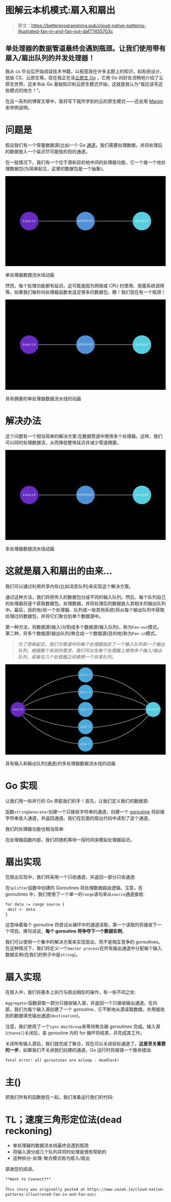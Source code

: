 # 图解云本机模式:扇入和扇出

> 原文：<https://betterprogramming.pub/cloud-native-patterns-illustrated-fan-in-and-fan-out-daf77455703c>

## 单处理器的数据管道最终会遇到瓶颈。让我们使用带有扇入/扇出队列的并发处理器！

我从 cs 毕业后开始阅读技术书籍，以拓宽我在许多主题上的知识，如系统设计、低级 CS、云原生等。现在我正在读[云原生 Go](https://www.oreilly.com/library/view/cloud-native-go/9781492076322/) ，它用 Go 的好处流畅地介绍了云原生世界。这本书从 Go 基础知识和云原生模式开始，这就是我认为“我应该写这些模式的地方！”。

在这一系列的博客文章中，我将写下我所学到的云的原生模式——还会用 [Manim](https://www.manim.community/) 来举例说明。

# 问题是

假设我们有一个常量数据源(比如一个 Go [通道](https://go.dev/tour/concurrency/2)，我们需要处理数据，并将处理后的数据放入一个延迟尽可能低的目的通道。

在一般情况下，我们有一个位于源和目的地中间的处理器功能，它一个接一个地处理数据包(为简单起见，这里的数据包是一个抽象)。

![](img/139da10e4523d62fa3aa7dd83ad0ead6.png)

单处理器数据流水线动画

然而，每个处理功能都有延迟。这可能是因为网络或 CPU 的使用、阻塞系统调用等。如果我们每秒向处理器函数发送足够多的数据包，瞧！我们现在有一个瓶颈！

![](img/e5db286c56120bdd3ee5559796b52531.png)

具有拥塞的单处理器数据流水线的动画

# 解决办法

这个问题有一个相当简单的解决方案:在数据管道中使用多个处理器。这样，我们可以同时处理数据流，从而降低整体延迟并减少管道拥塞。

![](img/44f3d39f8d3316483d3559db36e6d8bd.png)

多处理器数据流水线动画

# 这就是扇入和扇出的由来…

我们可以通过利用共享内存(比如消息队列)来实现这个解决方案。

通过这种方法，我们将把传入的数据包分成不同的输入队列。然后，每个队列自己的处理器将逐个获取数据包，处理数据，并将处理后的数据放入其相关的输出队列中。最后，目的地(另一个处理器、队列或一些其他系统)将从每个输出队列中获取处理过的数据包，并将它们聚合到单个数据源中。

第一种方法，将数据源(输入)分割成多个数据源(输入队列)，称为`Fan-out`模式。第二种，将多个数据源(输出队列)聚合成一个数据源(目的地)称为`Fan-in`模式。

> *为了简单起见，我们为管道中的每个处理器指定了一个输入队列和一个输出队列。根据整个系统的需求，我们可以在每个处理器上使用多个输入/输出队列，或者在几个处理器之间使用一个共享队列。*

![](img/9905a6e6387723495a3b17d46537bbcd.png)

具有输入和输出队列(通道)的多处理器数据流水线的动画

# Go 实现

让我们用一些并行的 Go 弄脏我们的手！首先，让我们定义我们的数据源:

函数`stringGenerator`创建一个只接收字符串的通道，创建一个 [goroutine](https://go.dev/tour/concurrency/1) 将前缀字符串放入通道，并返回通道。我们在后面的扇出代码中读到了这个通道。

我们的处理器功能也相当简单:

在处理器函数内部，我们将随机等待一段时间来模拟处理器延迟。

# 扇出实现

在扇出实现中，我们将采用一个只收通道，并返回一部分只收通道:

在`Splitter`函数中创建的 Goroutines 将处理数据路由逻辑。注意，在 goroutines 中，我们使用了一个单一的`range`语句来从`source`通道接收:

```
for data := range source {
 dest <- data
}
```

这意味着每个 goroutine 将尝试从循环中的通道读取，第一个读取的将接收下一个项目。换句话说，**每个 goroutine 将争夺下一个数据实例**。

我们可以使用一个集中的解决方案来实现扇出，而不是相互竞争的 goroutines。在这种情况下，我们将定义一个`master process`在所有输出通道中分配每个输入数据实例(在我们的例子中是`string`)。

# 扇入实现

在扇入中，我们将基本上执行与扇出相反的操作，有一些不同之处:

`Aggregator`函数获取一部分只接收输入源，并返回一个只接收输出通道。在内部，我们为每个输入源创建了一个 goroutine，它不断地从源读取数据，并用接收到的数据填充输出通道(`destination`)。

注意，我们使用了一个`sync.WaitGroup`来等待聚合器 goroutines 完成。输入源(`channel`)关闭后，各 goroutine 内的 for 循环将结束，并完成其工作。

关闭所有输入源后，我们就完成了聚合，现在可以关闭目标通道了。**这是至关重要的一步**，如果我们不关闭我们创建的通道，Go 运行时将报错一个致命错误:

```
fatal error: all goroutines are asleep - deadlock!
```

# 主()

把我们所有的函数放在一起，我们准备运行我们的代码:

# TL；速度三角形定位法(dead reckoning)

*   单处理器的数据流水线最终会遇到瓶颈
*   将输入源分成几个队列并同时处理是很有帮助的
*   这种拆分-处理-聚合模式称为扇入/扇出

感谢您的阅读。

```
**Want to Connect?**

This story was originally posted at https://www.sazak.io/cloud-native-patterns-illustrated-fan-in-and-fan-out/
```